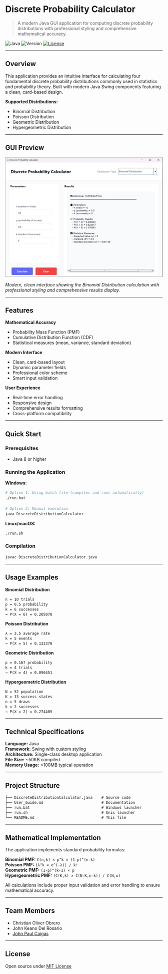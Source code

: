 # Discrete Probability Calculator

> A modern Java GUI application for computing discrete probability distributions with professional styling and comprehensive mathematical accuracy.

![Java](https://img.shields.io/badge/Java-8%2B-orange?style=flat-square&logo=openjdk)
![Version](https://img.shields.io/badge/Version-0.3--alpha-blue?style=flat-square)
[![License](https://img.shields.io/badge/License-MIT-green?style=flat-square)](https://github.com/AtriProjects/discrete-probability-calculator/tree/master?tab=License-1-ov-file)

---

## Overview

This application provides an intuitive interface for calculating four fundamental discrete probability distributions commonly used in statistics and probability theory. Built with modern Java Swing components featuring a clean, card-based design.

**Supported Distributions:**
- Binomial Distribution
- Poisson Distribution  
- Geometric Distribution
- Hypergeometric Distribution

---

## GUI Preview

![GUI Preview](screenshot/gui-preview.png)

*Modern, clean interface showing the Binomial Distribution calculation with professional styling and comprehensive results display.*

---

## Features

**Mathematical Accuracy**
- Probability Mass Function (PMF)
- Cumulative Distribution Function (CDF)
- Statistical measures (mean, variance, standard deviation)

**Modern Interface**
- Clean, card-based layout
- Dynamic parameter fields
- Professional color scheme
- Smart input validation

**User Experience**
- Real-time error handling
- Responsive design
- Comprehensive results formatting
- Cross-platform compatibility

---

## Quick Start

### Prerequisites
- Java 8 or higher

### Running the Application

**Windows:**
```bash
# Option 1: Using batch file (compiles and runs automatically)
./run.bat

# Option 2: Manual execution
java DiscreteDistributionCalculator
```

**Linux/macOS:**
```bash
./run.sh
```

### Compilation
```bash
javac DiscreteDistributionCalculator.java
```

---

## Usage Examples

**Binomial Distribution**
```
n = 10 trials
p = 0.5 probability
k = 6 successes
→ P(X = 6) = 0.205078
```

**Poisson Distribution**
```
λ = 3.5 average rate
k = 5 events
→ P(X = 5) = 0.132378
```

**Geometric Distribution**
```
p = 0.167 probability
k = 4 trials
→ P(X = 4) = 0.096451
```

**Hypergeometric Distribution**
```
N = 52 population
K = 13 success states
n = 5 draws
k = 2 successes
→ P(X = 2) = 0.274405
```

---

## Technical Specifications

**Language:** Java  
**Framework:** Swing with custom styling  
**Architecture:** Single-class desktop application  
**File Size:** ~50KB compiled  
**Memory Usage:** <100MB typical operation  

---

## Project Structure

```
├── DiscreteDistributionCalculator.java    # Source code
├── User_Guide.md                          # Documentation
├── run.bat                                # Windows launcher
├── run.sh                                 # Unix launcher
└── README.md                              # This file
```

---

## Mathematical Implementation

The application implements standard probability formulas:

**Binomial PMF:** `C(n,k) × p^k × (1-p)^(n-k)`  
**Poisson PMF:** `(λ^k × e^(-λ)) / k!`  
**Geometric PMF:** `(1-p)^(k-1) × p`  
**Hypergeometric PMF:** `[C(K,k) × C(N-K,n-k)] / C(N,n)`

All calculations include proper input validation and error handling to ensure mathematical accuracy.

---

## Team Members

- Christian Oliver Obrero
- John Keano Del Rosario
- [John Paul Caigas](https://github.com/mra1k3r0/)

---

## License

Open source under [MIT License](https://github.com/AtriProjects/discrete-probability-calculator/blob/master/LICENSE) 